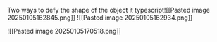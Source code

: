 Two ways to defy the shape of the object it typescript![[Pasted image 20250105162845.png]]
![[Pasted image 20250105162934.png]]


![[Pasted image 20250105170518.png]]

